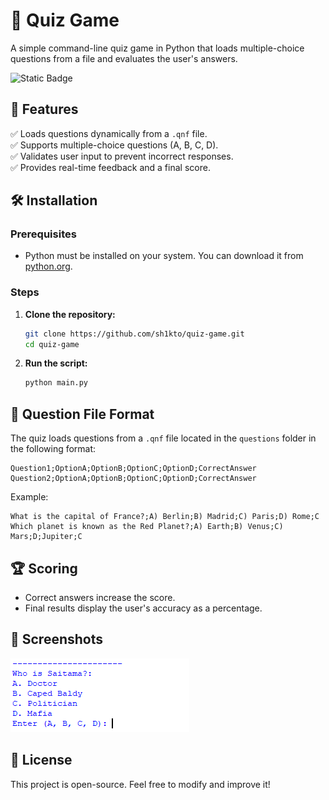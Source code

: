 # 🧠 Quiz Game  

A simple command-line quiz game in Python that loads multiple-choice questions from a file and evaluates the user's answers.  

![Static Badge](https://img.shields.io/badge/Prerequisites-Python-brightgreen)  

## 📌 Features  

✅ Loads questions dynamically from a `.qnf` file.  
✅ Supports multiple-choice questions (A, B, C, D).  
✅ Validates user input to prevent incorrect responses.  
✅ Provides real-time feedback and a final score.  

## 🛠 Installation  

### Prerequisites  

- Python must be installed on your system. You can download it from [python.org](https://www.python.org/).  

### Steps  
1. **Clone the repository:**  
   ```sh
   git clone https://github.com/sh1kto/quiz-game.git
   cd quiz-game
   ```  

2. **Run the script:**  
   ```sh
   python main.py
   ```  

## 📂 Question File Format  

The quiz loads questions from a `.qnf` file located in the `questions` folder in the following format:  

```
Question1;OptionA;OptionB;OptionC;OptionD;CorrectAnswer
Question2;OptionA;OptionB;OptionC;OptionD;CorrectAnswer
```

Example:  

```
What is the capital of France?;A) Berlin;B) Madrid;C) Paris;D) Rome;C
Which planet is known as the Red Planet?;A) Earth;B) Venus;C) Mars;D;Jupiter;C
```

## 🏆 Scoring  

- Correct answers increase the score.  
- Final results display the user's accuracy as a percentage.  

## 📸 Screenshots  
![Quiz Game](https://raw.githubusercontent.com/sh1kto/quiz_game/refs/heads/main/qz_sc1.png)

## 📜 License  

This project is open-source. Feel free to modify and improve it!
